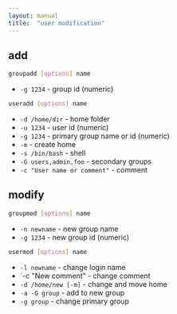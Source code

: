 ```yaml
---
layout: manual
title:  "user modification"
---
```


## add

```bash
groupadd [options] name
```

* `-g 1234` - group id (numeric)

```bash
useradd [options] name
```

* `-d /home/dir` - home folder
* `-u 1234` - user id (numeric)
* `-g 1234` - primary group name or id (numeric)
* `-m` - create home
* `-s /bin/bash` - shell
* `-G users,admin,foo` - secondary groups
* `-c "User name or comment"` - comment

## modify

```bash
groupmod [options] name
```

* `-n newname` - new group name
* `-g 1234` - new group id (numeric)

```bash
usermod [options] name
```

* `-l newname` - change login name
* `-c "New comment" - change comment
* `-d /home/new [-m]` - change and move home
* `-a -G group` - add to new group
* `-g group` - change primary group

